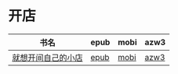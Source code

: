 # 开店

| 书名 | epub | mobi | azw3 |
| --- | --- | --- | --- |
| [就想开间自己的小店](http://ct.dalanmei.com/f/31084289-571772808-975dc8) | [epub](http://ct.dalanmei.com/f/31084289-571772808-975dc8) | [mobi](http://ct.dalanmei.com/f/31084289-571598490-fb8da6) | [azw3](http://ct.dalanmei.com/f/31084289-571918063-7b5cd2) |
